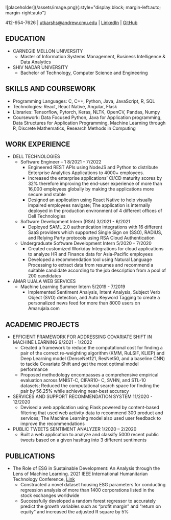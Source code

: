 <br/>
![placeholder](/assets/image.png){:style="display:block; margin-left:auto; margin-right:auto"}


412-954-7626 | utkarshs@andrew.cmu.edu | [LinkedIn](https://www.linkedin.com/in/utk61198) | [GitHub](https://github.com/utk61198)

## EDUCATION
- CARNEGIE MELLON UNIVERSITY
  - Master of Information Systems Management, Business Intelligence & Data Analytics 
- SHIV NADAR UNIVERSITY
  - Bachelor of Technology, Computer Science and Engineering

## SKILLS AND COURSEWORK
- Programming Languages: C, C++, Python, Java, JavaScript, R, SQL
- Technologies: React, React Native, Angular, Flask
- Libraries: Tensorflow, Pytorch, Keras, NLTK, OpenCV, Pandas, Numpy
- Coursework: Data Focused Python, Java for Application programming, Data Structures for Application Programming, Machine Learning through R, Discrete Mathematics, Research Methods in Computing

## WORK EXPERIENCE
- DELL TECHNOLOGIES
  - Software Engineer – 1 8/2021 - 7/2022
    - Engineered REST APIs using NodeJS and Python to distribute Enterprise Analytics Applications to 4000+ employees.
    - Increased the enterprise applications’ CI/CD maturity scores by 32% therefore improving the end-user experience of more than 16,000 employees globally by making the applications more secure and stable
    - Designed an application using React Native to help visually impaired employees navigate; The application is internally deployed in the production environment of 4 different offices of Dell Technologies
  - Software Development Intern (RSA) 3/2021 - 6/2021
    - Deployed SAML 2.0 authentication integrations with 16 different SaaS providers which supported Single Sign on (SSO), RADIUS, and Relying Party protocols using RSA Cloud Authentication
  - Undergraduate Software Development Intern 5/2020 - 7/2020
    - Created customized Workday Integrations for cloud applications to analyze HR and Finance data for Asia-Pacific employees
    - Developed a recommendation tool using Natural Language Processing to extract data from resumes and recommend a suitable candidate according to the job description from a pool of 200 candidates
- AMAR UJALA WEB SERVICES
  - Machine Learning Summer Intern 5/2019 - 7/2019
    - Implemented Sentiment Analysis, Intent Analysis, Subject Verb Object (SVO) detection, and Auto Keyword Tagging to create a personalized news feed for more than 8000 users on Amarujala.com
    

## ACADEMIC PROJECTS
- EFFICIENT FRAMEWORK FOR ADDRESSING COVARIATE SHIFT IN MACHINE LEARNING 9/2021 - 1/2022
  - Created a framework to reduce the computational cost for finding a pair of the correct re-weighting algorithm (KMM, RuLSIF, KLIEP) and Deep Learning model (DenseNet121, ResNet50, and a baseline CNN) to tackle Covariate Shift and get the most optimal model performance
  - Proposed methodology encompasses a comprehensive empirical evaluation across MNIST-C, CIFAR10- C, SVHN, and STL-10 datasets; Reduced the computational search space for finding the pair by 56.25% while achieving near-best accuracy
- SERVICES AND SUPPORT RECOMMENDATION SYSTEM 11/2020 - 12/2020
  - Devised a web application using Flask powered by content-based filtering that used web activity data to recommend 300 product and services; The Machine Learning model also used user feedback to improve the recommendations
- PUBLIC TWEETS SENTIMENT ANALYZER 1/2020 – 2/2020
  - Built a web application to analyze and classify 5000 recent public tweets based on a given hashtag into 3 different sentiments

## PUBLICATIONS
- The Role of ESG in Sustainable Development: An Analysis through the Lens of Machine Learning.
  2021 IEEE International Humanitarian Technology Conference, [Link](https://ieeexplore.ieee.org/document/9698939)
  - Constructed a novel dataset housing ESG parameters for conducting regression analysis of more than 1400 corporations listed in the stock exchanges worldwide
  - Successfully developed a random forest regressor to accurately predict the growth variables such as “profit margin” and “return on equity” and increased the adjusted R square by 5%
